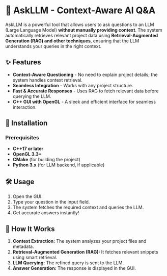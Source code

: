 # 🚀 AskLLM - Context-Aware AI Q&A

AskLLM is a powerful tool that allows users to ask questions to an LLM (Large Language Model) **without manually providing context**. The system automatically retrieves relevant project data using **Retrieval-Augmented Generation (RAG) and other techniques**, ensuring that the LLM understands your queries in the right context.

## ✨ Features

- **Context-Aware Questioning** - No need to explain project details; the system handles context retrieval.
- **Seamless Integration** - Works with any project structure.
- **Fast & Accurate Responses** - Uses RAG to fetch relevant data before querying the LLM.
- **C++ GUI with OpenGL** - A sleek and efficient interface for seamless interaction.

## 🔧 Installation

### Prerequisites

- **C++17 or later**
- **OpenGL 3.3+**
- **CMake** (for building the project)
- **Python 3.x** (for LLM backend, if applicable)

## 🛠️ Usage

1. Open the GUI.
2. Type your question in the input field.
3. The system fetches the required context and queries the LLM.
4. Get accurate answers instantly!

## 🚀 How It Works

1. **Context Extraction:** The system analyzes your project files and metadata.
2. **Retrieval-Augmented Generation (RAG):** It fetches relevant snippets using smart retrieval.
3. **LLM Querying:** The refined query is sent to the LLM.
4. **Answer Generation:** The response is displayed in the GUI.